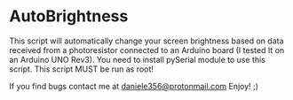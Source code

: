 # AutoBrightness

This script will automatically change your screen brightness based on data received from a photoresistor connected to an Arduino board (I tested It on an Arduino UNO Rev3).
You need to install pySerial module to use this script.
This script MUST be run as root!

If you find bugs contact me at daniele356@protonmail.com
Enjoy! ;)
